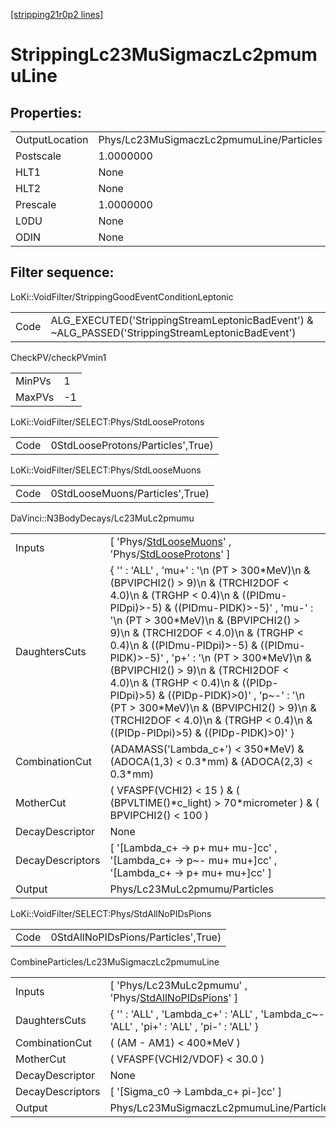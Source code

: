 [[stripping21r0p2 lines]](./stripping21r0p2-index)

# StrippingLc23MuSigmaczLc2pmumuLine

## Properties:

|                |                                          |
|----------------|------------------------------------------|
| OutputLocation | Phys/Lc23MuSigmaczLc2pmumuLine/Particles |
| Postscale      | 1.0000000                                |
| HLT1           | None                                     |
| HLT2           | None                                     |
| Prescale       | 1.0000000                                |
| L0DU           | None                                     |
| ODIN           | None                                     |

## Filter sequence:

LoKi::VoidFilter/StrippingGoodEventConditionLeptonic

|      |                                                                                                  |
|------|--------------------------------------------------------------------------------------------------|
| Code | ALG_EXECUTED('StrippingStreamLeptonicBadEvent') & ~ALG_PASSED('StrippingStreamLeptonicBadEvent') |

CheckPV/checkPVmin1

|        |     |
|--------|-----|
| MinPVs | 1   |
| MaxPVs | -1  |

LoKi::VoidFilter/SELECT:Phys/StdLooseProtons

|      |                                   |
|------|-----------------------------------|
| Code | 0StdLooseProtons/Particles',True) |

LoKi::VoidFilter/SELECT:Phys/StdLooseMuons

|      |                                 |
|------|---------------------------------|
| Code | 0StdLooseMuons/Particles',True) |

DaVinci::N3BodyDecays/Lc23MuLc2pmumu

|                  |                                                                                                                                                                                                                                                                                                                                                                                                                                                                                                                                                                                               |
|------------------|-----------------------------------------------------------------------------------------------------------------------------------------------------------------------------------------------------------------------------------------------------------------------------------------------------------------------------------------------------------------------------------------------------------------------------------------------------------------------------------------------------------------------------------------------------------------------------------------------|
| Inputs           | [ 'Phys/[StdLooseMuons](./stripping21r0p2-commonparticles-stdloosemuons)' , 'Phys/[StdLooseProtons](./stripping21r0p2-commonparticles-stdlooseprotons)' ]                                                                                                                                                                                                                                                                                                                                                                                                                                   |
| DaughtersCuts    | { '' : 'ALL' , 'mu+' : '\n (PT \> 300\*MeV)\n & (BPVIPCHI2() \> 9)\n & (TRCHI2DOF \< 4.0)\n & (TRGHP \< 0.4)\n & ((PIDmu-PIDpi)\>-5) & ((PIDmu-PIDK)\>-5)' , 'mu-' : '\n (PT \> 300\*MeV)\n & (BPVIPCHI2() \> 9)\n & (TRCHI2DOF \< 4.0)\n & (TRGHP \< 0.4)\n & ((PIDmu-PIDpi)\>-5) & ((PIDmu-PIDK)\>-5)' , 'p+' : '\n (PT \> 300\*MeV)\n & (BPVIPCHI2() \> 9)\n & (TRCHI2DOF \< 4.0)\n & (TRGHP \< 0.4)\n & ((PIDp-PIDpi)\>5) & ((PIDp-PIDK)\>0)' , 'p~-' : '\n (PT \> 300\*MeV)\n & (BPVIPCHI2() \> 9)\n & (TRCHI2DOF \< 4.0)\n & (TRGHP \< 0.4)\n & ((PIDp-PIDpi)\>5) & ((PIDp-PIDK)\>0)' } |
| CombinationCut   | (ADAMASS('Lambda_c+') \< 350\*MeV) & (ADOCA(1,3) \< 0.3\*mm) & (ADOCA(2,3) \< 0.3\*mm)                                                                                                                                                                                                                                                                                                                                                                                                                                                                                                        |
| MotherCut        | ( VFASPF(VCHI2) \< 15 ) & ( (BPVLTIME()\*c_light) \> 70\*micrometer ) & ( BPVIPCHI2() \< 100 )                                                                                                                                                                                                                                                                                                                                                                                                                                                                                                |
| DecayDescriptor  | None                                                                                                                                                                                                                                                                                                                                                                                                                                                                                                                                                                                          |
| DecayDescriptors | [ '[Lambda_c+ -\> p+ mu+ mu-]cc' , '[Lambda_c+ -\> p~- mu+ mu+]cc' , '[Lambda_c+ -\> p+ mu+ mu+]cc' ]                                                                                                                                                                                                                                                                                                                                                                                                                                                                                 |
| Output           | Phys/Lc23MuLc2pmumu/Particles                                                                                                                                                                                                                                                                                                                                                                                                                                                                                                                                                                 |

LoKi::VoidFilter/SELECT:Phys/StdAllNoPIDsPions

|      |                                     |
|------|-------------------------------------|
| Code | 0StdAllNoPIDsPions/Particles',True) |

CombineParticles/Lc23MuSigmaczLc2pmumuLine

|                  |                                                                                                               |
|------------------|---------------------------------------------------------------------------------------------------------------|
| Inputs           | [ 'Phys/Lc23MuLc2pmumu' , 'Phys/[StdAllNoPIDsPions](./stripping21r0p2-commonparticles-stdallnopidspions)' ] |
| DaughtersCuts    | { '' : 'ALL' , 'Lambda_c+' : 'ALL' , 'Lambda_c~-' : 'ALL' , 'pi+' : 'ALL' , 'pi-' : 'ALL' }                   |
| CombinationCut   | ( (AM - AM1) \< 400\*MeV )                                                                                    |
| MotherCut        | ( VFASPF(VCHI2/VDOF) \< 30.0 )                                                                                |
| DecayDescriptor  | None                                                                                                          |
| DecayDescriptors | [ '[Sigma_c0 -\> Lambda_c+ pi-]cc' ]                                                                      |
| Output           | Phys/Lc23MuSigmaczLc2pmumuLine/Particles                                                                      |
